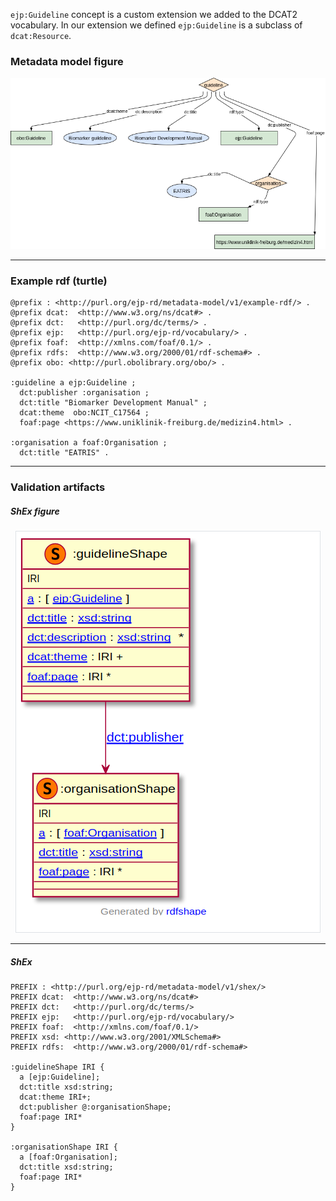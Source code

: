 `ejp:Guideline` concept is a custom extension we added to the DCAT2 vocabulary. In our extension we defined `ejp:Guideline` is a subclass of `dcat:Resource`.

### Metadata model figure

<p align="center"> 
    <a href="../images/turtle/guideline.png" target="_blank">
        <img src="../images/turtle/guideline.png"> 
    </a>
</p>


***

### Example rdf (turtle)

```ttl
@prefix : <http://purl.org/ejp-rd/metadata-model/v1/example-rdf/> .
@prefix dcat:  <http://www.w3.org/ns/dcat#> .
@prefix dct:   <http://purl.org/dc/terms/> .
@prefix ejp:   <http://purl.org/ejp-rd/vocabulary/> .
@prefix foaf:  <http://xmlns.com/foaf/0.1/> .
@prefix rdfs:  <http://www.w3.org/2000/01/rdf-schema#> .
@prefix obo: <http://purl.obolibrary.org/obo/> .

:guideline a ejp:Guideline ;
  dct:publisher :organisation ;        
  dct:title "Biomarker Development Manual" ;
  dcat:theme  obo:NCIT_C17564 ;
  foaf:page <https://www.uniklinik-freiburg.de/medizin4.html> .

:organisation a foaf:Organisation ;
  dct:title "EATRIS" .
```

***

### Validation artifacts 

##### ShEx figure

<p align="center"> 
    <a href="../images/shex/guideline.png" target="_blank">
        <img src="../images/shex/guideline.png"> 
    </a>
</p>

***
##### ShEx

``` ShEx
PREFIX : <http://purl.org/ejp-rd/metadata-model/v1/shex/>
PREFIX dcat:  <http://www.w3.org/ns/dcat#>
PREFIX dct:   <http://purl.org/dc/terms/>
PREFIX ejp:   <http://purl.org/ejp-rd/vocabulary/>
PREFIX foaf:  <http://xmlns.com/foaf/0.1/>
PREFIX xsd: <http://www.w3.org/2001/XMLSchema#>
PREFIX rdfs:  <http://www.w3.org/2000/01/rdf-schema#>

:guidelineShape IRI {
  a [ejp:Guideline];
  dct:title xsd:string;
  dcat:theme IRI+;
  dct:publisher @:organisationShape;
  foaf:page IRI*
}

:organisationShape IRI {
  a [foaf:Organisation];
  dct:title xsd:string;
  foaf:page IRI*
}
```
